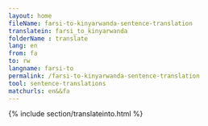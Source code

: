 ```yaml
---
layout: home
fileName: farsi-to-kinyarwanda-sentence-translation
translatein: farsi_to_kinyarwanda
folderName : translate
lang: en
from: fa
to: rw
langname: farsi-to
permalink: /farsi-to-kinyarwanda-sentence-translation
tool: sentence-translations
matchurls: en&&fa
---
```

{% include section/translateinto.html %}
